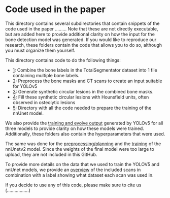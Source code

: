 # Code used in the paper

This directory contains several subdirectories that contain snippets of the code used in the paper ......... Note that these are not directly executable, but are added here to provide additional clarity on how the input for the bone detection model was generated. If you would like to reproduce our research, these folders contain the code that allows you to do so, although you must organize them yourself. 

This directory contains code to do the following things:
- [1](https://github.com/MartijnPeterVanLeeuwen/BoneDetection/blob/main/code_paper/preprocess_TotalSegmentator_scans/Combine_label_files.py): Combine the bone labels in the TotalSegmentator dataset into 1 file containing multiple bone labels.  
- [2](https://github.com/MartijnPeterVanLeeuwen/BoneDetection/blob/main/code_paper/preprocessing_yolo_input/Main_preprocessing_file.py): Preprocess the bone masks and CT scans to create an input suitable for YOLOv5 
- [3](https://github.com/MartijnPeterVanLeeuwen/BoneDetection/blob/main/code_paper/preprocess_TotalSegmentator_scans/generate_synthetic_lesion/Create_synthetic_lesions.py): Generate synthetic circular lesions in the combined bone masks. 
- [4](https://github.com/MartijnPeterVanLeeuwen/BoneDetection/blob/main/code_paper/preprocess_TotalSegmentator_scans/generate_synthetic_lesion/Fill_synthetic_lesions.py): Fill these synthetic circular lesions with Hounsfield units, often observed in osteolytic lesions 
- [5](https://github.com/MartijnPeterVanLeeuwen/BoneDetection/tree/main/code_paper/preprocess_nnUnetv2): Directory with all the code needed to prepare the training of the nnUnet model.
  
We also provide the [training and evolve output](https://github.com/MartijnPeterVanLeeuwen/BoneDetection/tree/main/code_paper/training_yolo/training_details) generated by YOLOv5 for all three models to provide clarity on how these models were trained. Additionally, these folders also contain the hyperparameters that were used.

The same was done for the [preprocessing/planning](https://github.com/MartijnPeterVanLeeuwen/BoneDetection/tree/main/code_paper/training_nnUnet/preprocessing_plan) and the [training](https://github.com/MartijnPeterVanLeeuwen/BoneDetection/tree/main/code_paper/training_nnUnet) of the nnUnetv2 model. Since the weights of the final model were too large to upload, they are not included in this GitHub.

To provide more details on the data that we used to train the YOLOV5 and nnUnet models, we provide an [overview](https://github.com/MartijnPeterVanLeeuwen/BoneDetection/blob/main/code_paper/Datasplit_TotalSegmentator.xlsx) of the included scans in combination with a label showing what dataset each scan was used in.

If you decide to use any of this code, please make sure to cite us (.................)
